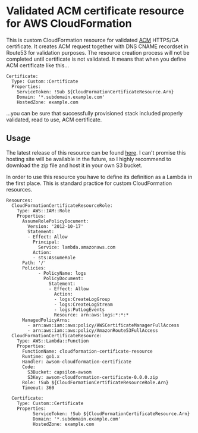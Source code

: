 # Validated ACM certificate resource for AWS CloudFormation 

This is custom CloudFormation resource for validated [ACM](https://aws.amazon.com/certificate-manager) HTTPS/CA certificate. It
creates ACM request together with DNS CNAME recordset in Route53 for validation purposes. The resource creation process
will not be completed until certificate is not validated. It means that when you define ACM certificate like this...

```
Certificate:
  Type: Custom::Certificate
  Properties:
    ServiceToken: !Sub ${CloudFormationCertificateResource.Arn}
    Domain: '*.subdomain.example.com'
    HostedZone: example.com
``` 

...you can be sure that successfully provisioned stack included properly validated, read to  use, ACM certificate.  

## Usage

The latest release of this resource can be found [here](s3://capsilon-awsom/awsom-cloudformation-certificate-0.0.0.zip).
I can't promise this hosting site will be available in the future, so I highly recommend to download the zip file and
host it in your own S3 bucket.

In order to use this resource you have to define its definition as a Lambda in the first place. This is standard 
practice for custom CloudFormation resources.

```
Resources:
  CloudFormationCertificateResourceRole:
    Type: AWS::IAM::Role
    Properties: 
      AssumeRolePolicyDocument: 
        Version: '2012-10-17'
        Statement: 
        - Effect: Allow
          Principal: 
            Service: lambda.amazonaws.com
          Action: 
          - sts:AssumeRole
      Path: '/'
      Policies: 
            - PolicyName: logs
              PolicyDocument: 
                Statement: 
                - Effect: Allow
                  Action: 
                  - logs:CreateLogGroup
                  - logs:CreateLogStream
                  - logs:PutLogEvents
                  Resource: arn:aws:logs:*:*:*
      ManagedPolicyArns:
        - arn:aws:iam::aws:policy/AWSCertificateManagerFullAccess
        - arn:aws:iam::aws:policy/AmazonRoute53FullAccess
  CloudFormationCertificateResource:
    Type: AWS::Lambda::Function
    Properties:
      FunctionName: cloudformation-certificate-resource
      Runtime: go1.x
      Handler: awsom-cloudformation-certificate 
      Code: 
        S3Bucket: capsilon-awsom
        S3Key: awsom-cloudformation-certificate-0.0.0.zip
      Role: !Sub ${CloudFormationCertificateResourceRole.Arn}
      Timeout: 360

  Certificate:
    Type: Custom::Certificate
    Properties:
          ServiceToken: !Sub ${CloudFormationCertificateResource.Arn}
          Domain: '*.subdomain.example.com'
          HostedZone: example.com
```